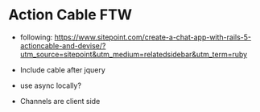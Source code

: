 # Action Cable FTW

* following: https://www.sitepoint.com/create-a-chat-app-with-rails-5-actioncable-and-devise/?utm_source=sitepoint&utm_medium=relatedsidebar&utm_term=ruby


* Include cable after jquery
* use async locally?
* Channels are client side
